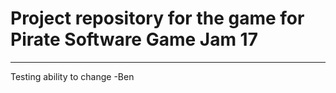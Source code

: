 # Project repository for the game for Pirate Software Game Jam 17
---
Testing ability to change -Ben